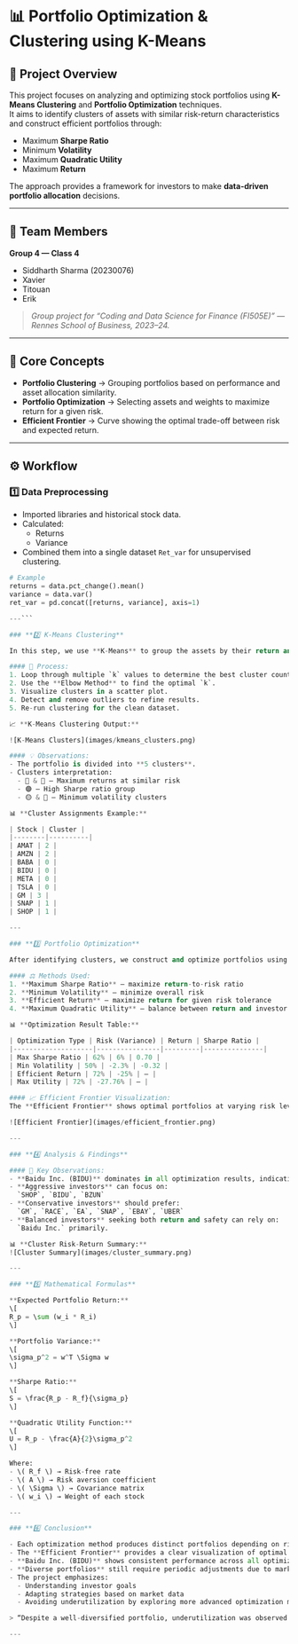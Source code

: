# 📊 Portfolio Optimization & Clustering using K-Means

## 📘 Project Overview
This project focuses on analyzing and optimizing stock portfolios using **K-Means Clustering** and **Portfolio Optimization** techniques.  
It aims to identify clusters of assets with similar risk-return characteristics and construct efficient portfolios through:

- Maximum **Sharpe Ratio**
- Minimum **Volatility**
- Maximum **Quadratic Utility**
- Maximum **Return**

The approach provides a framework for investors to make **data-driven portfolio allocation** decisions.

---

## 👥 Team Members
**Group 4 — Class 4**  
- Siddharth Sharma (20230076)  
- Xavier  
- Titouan  
- Erik  

> *Group project for “Coding and Data Science for Finance (FI505E)” — Rennes School of Business, 2023–24.*

---

## 🧠 Core Concepts
- **Portfolio Clustering** → Grouping portfolios based on performance and asset allocation similarity.  
- **Portfolio Optimization** → Selecting assets and weights to maximize return for a given risk.  
- **Efficient Frontier** → Curve showing the optimal trade-off between risk and expected return.

---

## ⚙️ Workflow

### **1️⃣ Data Preprocessing**
- Imported libraries and historical stock data.  
- Calculated:
  - Returns
  - Variance  
- Combined them into a single dataset `Ret_var` for unsupervised clustering.

```python
# Example
returns = data.pct_change().mean()
variance = data.var()
ret_var = pd.concat([returns, variance], axis=1)

---```

### **2️⃣ K-Means Clustering**

In this step, we use **K-Means** to group the assets by their return and variance values to identify similar-performing stocks.

#### 🧩 Process:
1. Loop through multiple `k` values to determine the best cluster count.
2. Use the **Elbow Method** to find the optimal `k`.
3. Visualize clusters in a scatter plot.
4. Detect and remove outliers to refine results.
5. Re-run clustering for the clean dataset.

📈 **K-Means Clustering Output:**

![K-Means Clusters](images/kmeans_clusters.png)

#### 💡 Observations:
- The portfolio is divided into **5 clusters**.
- Clusters interpretation:
  - 🔴 & 🔵 — Maximum returns at similar risk
  - 🟣 — High Sharpe ratio group
  - 🟡 & 🔴 — Minimum volatility clusters

📊 **Cluster Assignments Example:**

| Stock | Cluster |
|--------|----------|
| AMAT | 2 |
| AMZN | 2 |
| BABA | 0 |
| BIDU | 0 |
| META | 0 |
| TSLA | 0 |
| GM | 3 |
| SNAP | 1 |
| SHOP | 1 |

---

### **3️⃣ Portfolio Optimization**

After identifying clusters, we construct and optimize portfolios using different optimization strategies.

#### ⚖️ Methods Used:
1. **Maximum Sharpe Ratio** – maximize return-to-risk ratio  
2. **Minimum Volatility** – minimize overall risk  
3. **Efficient Return** – maximize return for given risk tolerance  
4. **Maximum Quadratic Utility** – balance between return and investor risk aversion  

📊 **Optimization Result Table:**

| Optimization Type | Risk (Variance) | Return | Sharpe Ratio |
|--------------------|----------------|---------|---------------|
| Max Sharpe Ratio | 62% | 6% | 0.70 |
| Min Volatility | 50% | -2.3% | -0.32 |
| Efficient Return | 72% | -25% | — |
| Max Utility | 72% | -27.76% | — |

#### 📈 Efficient Frontier Visualization:
The **Efficient Frontier** shows optimal portfolios at varying risk levels, displaying how expected return increases with risk.

![Efficient Frontier](images/efficient_frontier.png)

---

### **4️⃣ Analysis & Findings**

#### 🔹 Key Observations:
- **Baidu Inc. (BIDU)** dominates in all optimization results, indicating the best trade-off between **risk and profit**.
- **Aggressive investors** can focus on:  
  `SHOP`, `BIDU`, `BZUN`
- **Conservative investors** should prefer:  
  `GM`, `RACE`, `EA`, `SNAP`, `EBAY`, `UBER`
- **Balanced investors** seeking both return and safety can rely on:  
  `Baidu Inc.` primarily.

📊 **Cluster Risk-Return Summary:**
![Cluster Summary](images/cluster_summary.png)

---

### **5️⃣ Mathematical Formulas**

**Expected Portfolio Return:**
\[
R_p = \sum (w_i * R_i)
\]

**Portfolio Variance:**
\[
\sigma_p^2 = w^T \Sigma w
\]

**Sharpe Ratio:**
\[
S = \frac{R_p - R_f}{\sigma_p}
\]

**Quadratic Utility Function:**
\[
U = R_p - \frac{A}{2}\sigma_p^2
\]

Where:
- \( R_f \) → Risk-free rate  
- \( A \) → Risk aversion coefficient  
- \( \Sigma \) → Covariance matrix  
- \( w_i \) → Weight of each stock  

---

### **6️⃣ Conclusion**

- Each optimization method produces distinct portfolios depending on risk preference.  
- The **Efficient Frontier** provides a clear visualization of optimal investment combinations.  
- **Baidu Inc. (BIDU)** shows consistent performance across all optimization methods.
- **Diverse portfolios** still require periodic adjustments due to market volatility.  
- The project emphasizes:
  - Understanding investor goals  
  - Adapting strategies based on market data  
  - Avoiding underutilization by exploring more advanced optimization metrics  

> “Despite a well-diversified portfolio, underutilization was observed — suggesting potential improvements via deeper data features or hybrid clustering models.”

---



